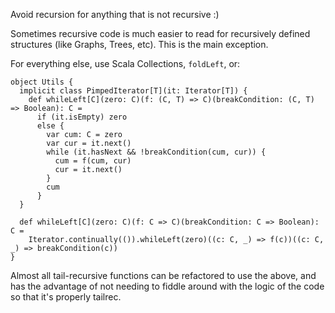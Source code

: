 Avoid recursion for anything that is not recursive :)

Sometimes recursive code is much easier to read for recursively defined structures (like Graphs, Trees, etc). This is the main exception.

For everything else, use Scala Collections, `foldLeft`, or:

```
object Utils {
  implicit class PimpedIterator[T](it: Iterator[T]) {
    def whileLeft[C](zero: C)(f: (C, T) => C)(breakCondition: (C, T) => Boolean): C =
      if (it.isEmpty) zero
      else {
        var cum: C = zero
        var cur = it.next()
        while (it.hasNext && !breakCondition(cum, cur)) {
          cum = f(cum, cur)
          cur = it.next()
        }
        cum
      }
  }

  def whileLeft[C](zero: C)(f: C => C)(breakCondition: C => Boolean): C =
    Iterator.continually(()).whileLeft(zero)((c: C, _) => f(c))((c: C, _) => breakCondition(c))
}
```

Almost all tail-recursive functions can be refactored to use the above, and has the advantage of not needing to fiddle around with the logic of the code so that it's properly tailrec.
